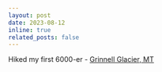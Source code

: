 ```yaml
---
layout: post
date: 2023-08-12
inline: true
related_posts: false
---
```


Hiked my first 6000-er - <a href='https://en.wikipedia.org/wiki/Grinnell_Glacier'>Grinnell Glacier, MT</a>